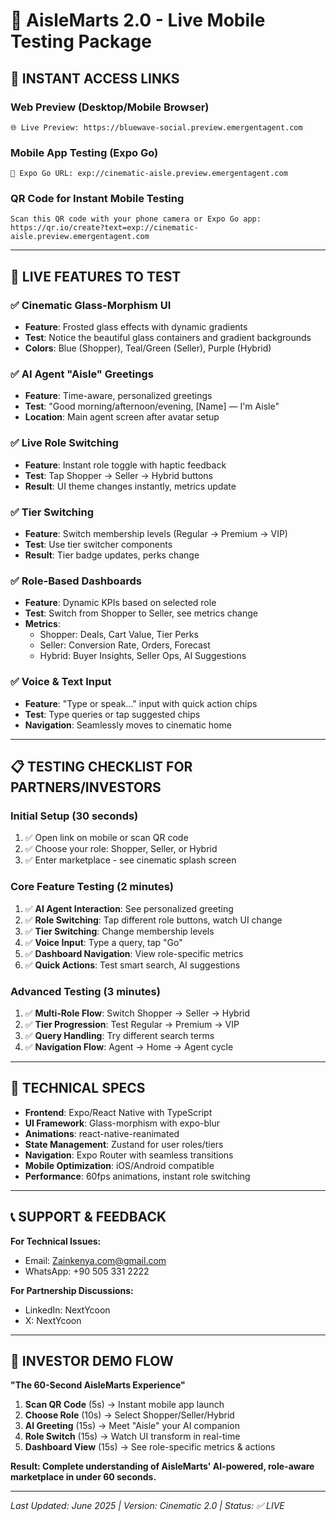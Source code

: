 # 📱 AisleMarts 2.0 - Live Mobile Testing Package

## 🚀 **INSTANT ACCESS LINKS**

### Web Preview (Desktop/Mobile Browser)
```
🌐 Live Preview: https://bluewave-social.preview.emergentagent.com
```

### Mobile App Testing (Expo Go)
```
📱 Expo Go URL: exp://cinematic-aisle.preview.emergentagent.com
```

### QR Code for Instant Mobile Testing
```
Scan this QR code with your phone camera or Expo Go app:
https://qr.io/create?text=exp://cinematic-aisle.preview.emergentagent.com
```

---

## 🎯 **LIVE FEATURES TO TEST**

### ✅ **Cinematic Glass-Morphism UI**
- **Feature**: Frosted glass effects with dynamic gradients
- **Test**: Notice the beautiful glass containers and gradient backgrounds
- **Colors**: Blue (Shopper), Teal/Green (Seller), Purple (Hybrid)

### ✅ **AI Agent "Aisle" Greetings**  
- **Feature**: Time-aware, personalized greetings
- **Test**: "Good morning/afternoon/evening, [Name] — I'm Aisle"
- **Location**: Main agent screen after avatar setup

### ✅ **Live Role Switching**
- **Feature**: Instant role toggle with haptic feedback
- **Test**: Tap Shopper → Seller → Hybrid buttons
- **Result**: UI theme changes instantly, metrics update

### ✅ **Tier Switching**
- **Feature**: Switch membership levels (Regular → Premium → VIP)
- **Test**: Use tier switcher components
- **Result**: Tier badge updates, perks change

### ✅ **Role-Based Dashboards**
- **Feature**: Dynamic KPIs based on selected role
- **Test**: Switch from Shopper to Seller, see metrics change
- **Metrics**: 
  - Shopper: Deals, Cart Value, Tier Perks
  - Seller: Conversion Rate, Orders, Forecast
  - Hybrid: Buyer Insights, Seller Ops, AI Suggestions

### ✅ **Voice & Text Input**
- **Feature**: "Type or speak…" input with quick action chips
- **Test**: Type queries or tap suggested chips
- **Navigation**: Seamlessly moves to cinematic home

---

## 📋 **TESTING CHECKLIST FOR PARTNERS/INVESTORS**

### **Initial Setup (30 seconds)**
1. ✅ Open link on mobile or scan QR code
2. ✅ Choose your role: Shopper, Seller, or Hybrid  
3. ✅ Enter marketplace - see cinematic splash screen

### **Core Feature Testing (2 minutes)**
1. ✅ **AI Agent Interaction**: See personalized greeting
2. ✅ **Role Switching**: Tap different role buttons, watch UI change
3. ✅ **Tier Switching**: Change membership levels
4. ✅ **Voice Input**: Type a query, tap "Go"
5. ✅ **Dashboard Navigation**: View role-specific metrics
6. ✅ **Quick Actions**: Test smart search, AI suggestions

### **Advanced Testing (3 minutes)**
1. ✅ **Multi-Role Flow**: Switch Shopper → Seller → Hybrid
2. ✅ **Tier Progression**: Test Regular → Premium → VIP
3. ✅ **Query Handling**: Try different search terms
4. ✅ **Navigation Flow**: Agent → Home → Agent cycle

---

## 🔧 **TECHNICAL SPECS**

- **Frontend**: Expo/React Native with TypeScript
- **UI Framework**: Glass-morphism with expo-blur
- **Animations**: react-native-reanimated 
- **State Management**: Zustand for user roles/tiers
- **Navigation**: Expo Router with seamless transitions
- **Mobile Optimization**: iOS/Android compatible
- **Performance**: 60fps animations, instant role switching

---

## 📞 **SUPPORT & FEEDBACK**

**For Technical Issues:**
- Email: Zainkenya.com@gmail.com
- WhatsApp: +90 505 331 2222

**For Partnership Discussions:**
- LinkedIn: NextYcoon
- X: NextYcoon

---

## 🎯 **INVESTOR DEMO FLOW**

**"The 60-Second AisleMarts Experience"**

1. **Scan QR Code** (5s) → Instant mobile app launch
2. **Choose Role** (10s) → Select Shopper/Seller/Hybrid  
3. **AI Greeting** (15s) → Meet "Aisle" your AI companion
4. **Role Switch** (15s) → Watch UI transform in real-time
5. **Dashboard View** (15s) → See role-specific metrics & actions

**Result: Complete understanding of AisleMarts' AI-powered, role-aware marketplace in under 60 seconds.**

---

*Last Updated: June 2025 | Version: Cinematic 2.0 | Status: ✅ LIVE*